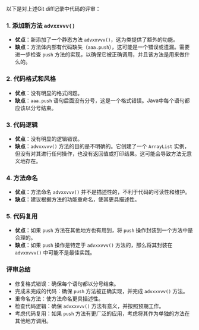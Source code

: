 以下是对上述Git diff记录中代码的评审：

### 1. 添加新方法 `advxxvvv()`
- **优点**：新添加了一个静态方法 `advxxvvv()`，这为类提供了额外的功能。
- **缺点**：方法体内部有代码缺失（`aaa.push`），这可能是一个错误或遗漏。需要进一步检查 `push` 方法的实现，以确保它被正确调用，并且该方法是用来做什么的。

### 2. 代码格式和风格
- **优点**：没有明显的格式问题。
- **缺点**：`aaa.push` 语句后面没有分号，这是一个格式错误。Java中每个语句都应该以分号结束。

### 3. 代码逻辑
- **优点**：没有明显的逻辑错误。
- **缺点**：`advxxvvv()` 方法的目的是不明确的。它创建了一个 `ArrayList` 实例，但没有对其进行任何操作，也没有返回值或打印结果。这可能会导致方法无意义地存在。

### 4. 方法命名
- **优点**：方法命名 `advxxvvv()` 并不是描述性的，不利于代码的可读性和维护。
- **缺点**：建议根据方法的功能重命名，使其更具描述性。

### 5. 代码复用
- **优点**：如果 `push` 方法在其他地方也有用到，将 `push` 操作封装到一个方法中是合理的。
- **缺点**：如果 `push` 操作是特定于 `advxxvvv()` 方法的，那么将其封装在 `advxxvvv()` 中可能不是最佳实践。

### 评审总结
- 修复格式错误：确保每个语句都以分号结束。
- 完成未完成的代码：确保 `push` 方法被正确实现，并完成 `advxxvvv()` 方法。
- 重命名方法：使方法命名更具描述性。
- 检查代码逻辑：确保 `advxxvvv()` 方法有意义，并按照预期工作。
- 考虑代码复用：如果 `push` 方法有更广泛的应用，考虑将其作为单独的方法在其他地方调用。
